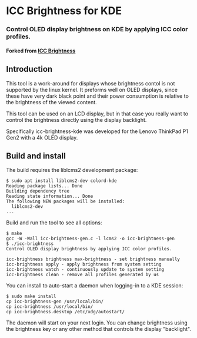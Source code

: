 # ICC Brightness for KDE

### Control OLED display brightness on KDE by applying ICC color profiles.

#### Forked from [ICC Brightness](https://github.com/udifuchs/icc-brightness)


## Introduction

This tool is a work-around for displays whose brightness contol is not
supported by the linux kernel. It preforms well on OLED displays,
since these have very dark black point and their power consumption is
relative to the brightness of the viewed content.

This tool can be used on an LCD display, but in that case you really want
to control the brightness directly using the display backlight.

Specifically icc-brightness-kde was developed for the
Lenovo ThinkPad P1 Gen2 with a 4k OLED display.


## Build and install

The build requires the liblcms2 development package:
```console
$ sudo apt install liblcms2-dev colord-kde 
Reading package lists... Done
Building dependency tree       
Reading state information... Done
The following NEW packages will be installed:
  liblcms2-dev
...
```

Build and run the tool to see all options:
```console
$ make
gcc -W -Wall icc-brightness-gen.c -l lcms2 -o icc-brightness-gen
$ ./icc-brightness
Control OLED display brightness by applying ICC color profiles.
  
icc-brightness brightness max-brightness - set brightness manually
icc-brightness apply - apply brightness from system setting
icc-brightness watch - continuously update to system setting
icc-brightness clean - remove all profiles generated by us
```

You can install to auto-start a daemon when logging-in to a KDE session:
```console
$ sudo make install
cp icc-brightness-gen /usr/local/bin/
cp icc-brightness /usr/local/bin/
cp icc-brightness.desktop /etc/xdg/autostart/
```

The daemon will start on your next login.
You can change brightness using the brightness key or any other method
that controls the display "backlight".
